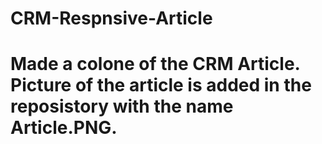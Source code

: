 # CRM-Respnsive-Article
# Made a colone of the CRM Article. Picture of the article is added in the reposistory with the name Article.PNG.
